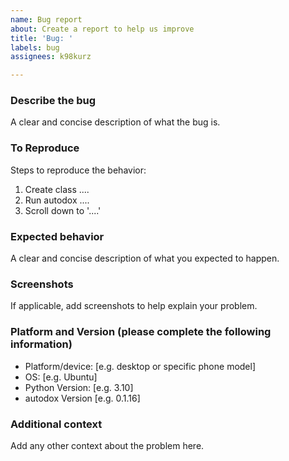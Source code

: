 ```yaml
---
name: Bug report
about: Create a report to help us improve
title: 'Bug: '
labels: bug
assignees: k98kurz

---
```


### Describe the bug

A clear and concise description of what the bug is.

### To Reproduce

Steps to reproduce the behavior:

1. Create class ....
2. Run autodox ....
3. Scroll down to '....'

### Expected behavior

A clear and concise description of what you expected to happen.

### Screenshots

If applicable, add screenshots to help explain your problem.

### Platform and Version (please complete the following information)

- Platform/device: [e.g. desktop or specific phone model]
- OS: [e.g. Ubuntu]
- Python Version: [e.g. 3.10]
- autodox Version [e.g. 0.1.16]

### Additional context

Add any other context about the problem here.
